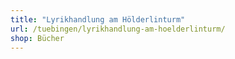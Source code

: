 ```yaml
---
title: "Lyrikhandlung am Hölderlinturm"
url: /tuebingen/lyrikhandlung-am-hoelderlinturm/
shop: Bücher
---
```


